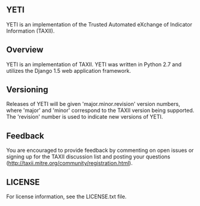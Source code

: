 YETI
--------

YETI is an implementation of the Trusted Automated eXchange of Indicator Information (TAXII).

## Overview
YETI is an implementation of TAXII. YETI was written in Python 2.7 and utilizes the 
Django 1.5 web application framework.

## Versioning
Releases of YETI will be given 'major.minor.revision' version numbers, where 'major' and
'minor' correspond to the TAXII version being supported. The 'revision' number is used to 
indicate new versions of YETI.

## Feedback 
You are encouraged to provide feedback by commenting on open issues or signing up for the TAXII
discussion list and posting your questions (http://taxii.mitre.org/community/registration.html).

## LICENSE
For license information, see the LICENSE.txt file.